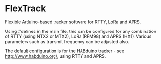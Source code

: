 # FlexTrack 
Flexible Arduino-based tracker software for RTTY, LoRa and APRS.


Using #defines in the main file, this can be configured for any combination
of RTTY (using NTX2 or MTX2), LoRa (RFM98) and APRS (HX1).  Various
parameters such as transmit frequency can be adjusted also.

The default configuration is for the HABduino tracker - see http://www.habduino.org/,
using RTTY and APRS.
